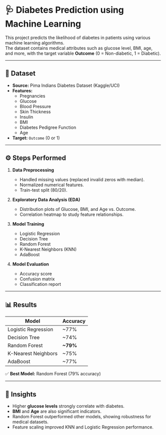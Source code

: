 
# 🩺 Diabetes Prediction using Machine Learning

This project predicts the likelihood of diabetes in patients using various machine learning algorithms.  
The dataset contains medical attributes such as glucose level, BMI, age, and more, with the target variable **Outcome** (0 = Non-diabetic, 1 = Diabetic).

---

## 📂 Dataset
- **Source:** Pima Indians Diabetes Dataset (Kaggle/UCI)
- **Features:**
  - Pregnancies
  - Glucose
  - Blood Pressure
  - Skin Thickness
  - Insulin
  - BMI
  - Diabetes Pedigree Function
  - Age
- **Target:** `Outcome` (0 or 1)

---

## ⚙️ Steps Performed
1. **Data Preprocessing**
   - Handled missing values (replaced invalid zeros with median).
   - Normalized numerical features.
   - Train-test split (80/20).

2. **Exploratory Data Analysis (EDA)**
   - Distribution plots of Glucose, BMI, and Age vs. Outcome.
   - Correlation heatmap to study feature relationships.

3. **Model Training**
   - Logistic Regression  
   - Decision Tree  
   - Random Forest  
   - K-Nearest Neighbors (KNN)  
   - AdaBoost  

4. **Model Evaluation**
   - Accuracy score  
   - Confusion matrix  
   - Classification report  

---

## 📊 Results

| Model                | Accuracy |
|-----------------------|----------|
| Logistic Regression   | ~77%     |
| Decision Tree         | ~74%     |
| Random Forest         | **~79%** |
| K-Nearest Neighbors   | ~75%     |
| AdaBoost              | ~77%     |

✅ **Best Model:** Random Forest (79% accuracy)

---

## 📌 Insights
- Higher **glucose levels** strongly correlate with diabetes.  
- **BMI** and **Age** are also significant indicators.  
- Random Forest outperformed other models, showing robustness for medical datasets.  
- Feature scaling improved KNN and Logistic Regression performance.  
